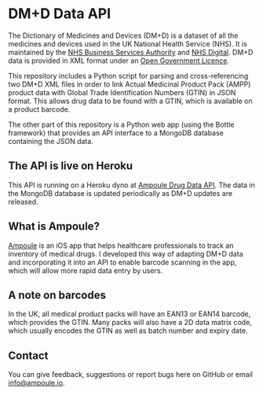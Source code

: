 # DM+D Data API

The Dictionary of Medicines and Devices (DM+D) is a dataset of all the medicines and devices used in the UK National Health Service (NHS). It is maintained by the [NHS Business Services Authority](https://www.nhsbsa.nhs.uk) and [NHS Digital](https://digital.nhs.uk). DM+D data is provided in XML format under an [Open Government Licence](https://www.nationalarchives.gov.uk/doc/open-government-licence/version/3/).

This repository includes a Python script for parsing and cross-referencing two DM+D XML files in order to link Actual Medicinal Product Pack (AMPP) product data with Global Trade Identification Numbers (GTIN) in JSON format. This allows drug data to be found with a GTIN, which is available on a product barcode.

The other part of this repository is a Python web app (using the Bottle framework) that provides an API interface to a MongoDB database containing the JSON data.

## The API is live on Heroku

This API is running on a Heroku dyno at [Ampoule Drug Data API](https://ampoule.herokuapp.com). The data in the MongoDB database is updated periodically as DM+D updates are released.

## What is Ampoule?

[Ampoule](https://apps.apple.com/gb/app/ampoule/id1259841485) is an iOS app that helps healthcare professionals to track an inventory of medical drugs. I developed this way of adapting DM+D data and incorporating it into an API to enable barcode scanning in the app, which will allow more rapid data entry by users.

## A note on barcodes

In the UK, all medical product packs will have an EAN13 or EAN14 barcode, which provides the GTIN. Many packs will also have a 2D data matrix code, which usually encodes the GTIN as well as batch number and expiry date.

## Contact

You can give feedback, suggestions or report bugs here on GitHub or email info@ampoule.io.
